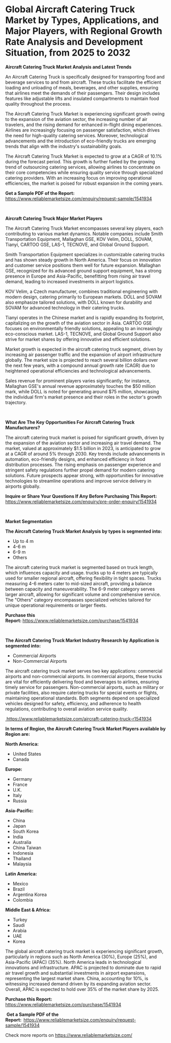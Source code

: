 <p><h1>Global Aircraft Catering Truck Market by Types, Applications, and Major Players, with Regional Growth Rate Analysis and Development Situation, from 2025 to 2032</h1></p><p><strong>Aircraft Catering Truck Market Analysis and Latest Trends</strong></p>
<p><p>An Aircraft Catering Truck is specifically designed for transporting food and beverage services to and from aircraft. These trucks facilitate the efficient loading and unloading of meals, beverages, and other supplies, ensuring that airlines meet the demands of their passengers. Their design includes features like adjustable lifts and insulated compartments to maintain food quality throughout the process.</p><p>The Aircraft Catering Truck Market is experiencing significant growth owing to the expansion of the aviation sector, the increasing number of air travelers, and the rising demand for enhanced in-flight dining experiences. Airlines are increasingly focusing on passenger satisfaction, which drives the need for high-quality catering services. Moreover, technological advancements and the introduction of eco-friendly trucks are emerging trends that align with the industry's sustainability goals.</p><p>The Aircraft Catering Truck Market is expected to grow at a CAGR of 10.1% during the forecast period. This growth is further fueled by the growing trend of outsourcing catering services, allowing airlines to concentrate on their core competencies while ensuring quality service through specialized catering providers. With an increasing focus on improving operational efficiencies, the market is poised for robust expansion in the coming years.</p></p>
<p><strong>Get a Sample PDF of the Report:&nbsp;</strong> <a href="https://www.reliablemarketsize.com/enquiry/request-sample/1541934?utm_campaign=3192&utm_medium=2&utm_source=Github&utm_content=ia&utm_term=30032025&utm_id=aircraft-catering-truck">https://www.reliablemarketsize.com/enquiry/request-sample/1541934</a></p>
<p>&nbsp;</p>
<p><strong>Aircraft Catering Truck Major Market Players</strong></p>
<p><p>The Aircraft Catering Truck Market encompasses several key players, each contributing to various market dynamics. Notable companies include Smith Transportation Equipment, Mallaghan GSE, KOV Velim, DOLL, SOVAM, Tianyi, CARTOO GSE, LAS-1, TECNOVE, and Global Ground Support.</p><p>Smith Transportation Equipment specializes in customizable catering trucks and has shown steady growth in North America. Their focus on innovation and customer service positions them well for future expansion. Mallaghan GSE, recognized for its advanced ground support equipment, has a strong presence in Europe and Asia-Pacific, benefitting from rising air travel demand, leading to increased investments in airport logistics.</p><p>KOV Velim, a Czech manufacturer, combines traditional engineering with modern design, catering primarily to European markets. DOLL and SOVAM also emphasize tailored solutions, with DOLL known for durability and SOVAM for advanced technology in their catering trucks.</p><p>Tianyi operates in the Chinese market and is rapidly expanding its footprint, capitalizing on the growth of the aviation sector in Asia. CARTOO GSE focuses on environmentally friendly solutions, appealing to an increasingly eco-conscious market. LAS-1, TECNOVE, and Global Ground Support also strive for market shares by offering innovative and efficient solutions.</p><p>Market growth is expected in the aircraft catering truck segment, driven by increasing air passenger traffic and the expansion of airport infrastructure globally. The market size is projected to reach several billion dollars over the next few years, with a compound annual growth rate (CAGR) due to heightened operational efficiencies and technological advancements.</p><p>Sales revenue for prominent players varies significantly; for instance, Mallaghan GSE's annual revenue approximately touches the $50 million mark, while DOLL is noted for generating around $75 million, showcasing the individual firm's market presence and their roles in the sector's growth trajectory.</p></p>
<p>&nbsp;</p>
<p><strong>What Are The Key Opportunities For Aircraft Catering Truck Manufacturers?</strong></p>
<p><p>The aircraft catering truck market is poised for significant growth, driven by the expansion of the aviation sector and increasing air travel demand. The market, valued at approximately $1.5 billion in 2023, is anticipated to grow at a CAGR of around 5% through 2030. Key trends include advancements in automation, eco-friendly designs, and enhanced efficiency in food distribution processes. The rising emphasis on passenger experience and stringent safety regulations further propel demand for modern catering solutions. Future prospects appear strong, with opportunities for innovative technologies to streamline operations and improve service delivery in airports globally.</p></p>
<p><strong>Inquire or Share Your Questions If Any Before Purchasing This Report:</strong> <a href="https://www.reliablemarketsize.com/enquiry/pre-order-enquiry/1541934?utm_campaign=3192&utm_medium=2&utm_source=Github&utm_content=ia&utm_term=30032025&utm_id=aircraft-catering-truck">https://www.reliablemarketsize.com/enquiry/pre-order-enquiry/1541934</a></p>
<p>&nbsp;</p>
<p><strong>Market Segmentation</strong></p>
<p><strong>The Aircraft Catering Truck Market Analysis by types is segmented into:</strong></p>
<p><ul><li>Up to 4 m</li><li>4-6 m</li><li>6-9 m</li><li>Others</li></ul></p>
<p><p>The aircraft catering truck market is segmented based on truck length, which influences capacity and usage. trucks up to 4 meters are typically used for smaller regional aircraft, offering flexibility in tight spaces. Trucks measuring 4-6 meters cater to mid-sized aircraft, providing a balance between capacity and maneuverability. The 6-9 meter category serves larger aircraft, allowing for significant volume and comprehensive service. The "Others" category encompasses specialized vehicles tailored for unique operational requirements or larger fleets.</p></p>
<p><strong>Purchase this Report:&nbsp;</strong><a href="https://www.reliablemarketsize.com/purchase/1541934?utm_campaign=3192&utm_medium=2&utm_source=Github&utm_content=ia&utm_term=30032025&utm_id=aircraft-catering-truck">https://www.reliablemarketsize.com/purchase/1541934</a></p>
<p>&nbsp;</p>
<p><strong>The Aircraft Catering Truck Market Industry Research by Application is segmented into:</strong></p>
<p><ul><li>Commercial Airports</li><li>Non-Commercial Airports</li></ul></p>
<p><p>The aircraft catering truck market serves two key applications: commercial airports and non-commercial airports. In commercial airports, these trucks are vital for efficiently delivering food and beverages to airlines, ensuring timely service for passengers. Non-commercial airports, such as military or private facilities, also require catering trucks for special events or flights, maintaining operational standards. Both segments depend on specialized vehicles designed for safety, efficiency, and adherence to health regulations, contributing to overall aviation service quality.</p></p>
<p><a href="https://www.reliablemarketsize.com/aircraft-catering-truck-r1541934?utm_campaign=3192&utm_medium=2&utm_source=Github&utm_content=ia&utm_term=30032025&utm_id=aircraft-catering-truck">&nbsp;https://www.reliablemarketsize.com/aircraft-catering-truck-r1541934</a></p>
<p><strong>In terms of Region, the Aircraft Catering Truck Market Players available by Region are:</strong></p>
<p>
    <p> <strong> North America: </strong>
        <ul>
            <li>United States</li>
            <li>Canada</li>
        </ul>
        </p> 
    <p> <strong> Europe: </strong>
        <ul>
            <li>Germany</li>
            <li>France</li>
            <li>U.K.</li>
            <li>Italy</li>
            <li>Russia</li>
        </ul>
        </p> 
    <p> <strong> Asia-Pacific: </strong>
        <ul>
            <li>China</li>
            <li>Japan</li>
            <li>South Korea</li>
            <li>India</li>
            <li>Australia</li>
            <li>China Taiwan</li>
            <li>Indonesia</li>
            <li>Thailand</li>
            <li>Malaysia</li>
        </ul>
        </p> 
    <p> <strong> Latin America: </strong>
        <ul>
            <li>Mexico</li>
            <li>Brazil</li>
            <li>Argentina Korea</li>
            <li>Colombia</li>
        </ul>
        </p> 
    <p> <strong> Middle East & Africa: </strong>
        <ul>
            <li>Turkey</li>
            <li>Saudi</li>
            <li>Arabia</li>
            <li>UAE</li>
            <li>Korea</li>
        </ul>
    </p>
    </p>
<p><p>The global aircraft catering truck market is experiencing significant growth, particularly in regions such as North America (30%), Europe (25%), and Asia-Pacific (APAC) (35%). North America leads in technological innovations and infrastructure. APAC is projected to dominate due to rapid air travel growth and substantial investments in airport expansions, representing the largest market share. China, accounting for 10%, is witnessing increased demand driven by its expanding aviation sector. Overall, APAC is expected to hold over 35% of the market share by 2025.</p></p>
<p><strong>Purchase this Report: </strong><a href="https://www.reliablemarketsize.com/purchase/1541934?utm_campaign=3192&utm_medium=2&utm_source=Github&utm_content=ia&utm_term=30032025&utm_id=aircraft-catering-truck">https://www.reliablemarketsize.com/purchase/1541934</a></p>
<p>&nbsp;<strong>Get a Sample PDF of the Report:&nbsp;&nbsp;</strong><a href="https://www.reliablemarketsize.com/enquiry/request-sample/1541934?utm_campaign=3192&utm_medium=2&utm_source=Github&utm_content=ia&utm_term=30032025&utm_id=aircraft-catering-truck">https://www.reliablemarketsize.com/enquiry/request-sample/1541934</a></p>
<p><strong></strong></p>
<p>Check more reports on <a href="https://www.reliablemarketsize.com/?utm_campaign=3192&utm_medium=2&utm_source=Github&utm_content=ia&utm_term=30032025&utm_id=aircraft-catering-truck">https://www.reliablemarketsize.com/</a></p>